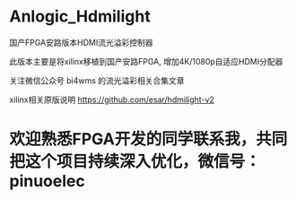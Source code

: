 # Anlogic_Hdmilight
国产FPGA安路版本HDMI流光溢彩控制器

此版本主要是将xilinx移植到国产安路FPGA, 增加4K/1080p自适应HDMI分配器

关注微信公众号 bi4wms 的流光溢彩相关合集文章

xilinx相关原版说明
https://github.com/esar/hdmilight-v2

# 欢迎熟悉FPGA开发的同学联系我，共同把这个项目持续深入优化，微信号：pinuoelec

